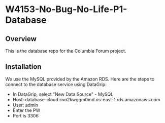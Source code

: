 # W4153-No-Bug-No-Life-P1-Database

## Overview

This is the database repo for the Columbia Forum project.

## Installation

We use the MySQL provided by the Amazon RDS. Here are the steps to connect to the database service using DataGrip:

- In DataGrip, select "New Data Source" - MySQL
- Host: database-cloud.cvo2kwggm0md.us-east-1.rds.amazonaws.com
- User: admin
- Enter the PW
- Port is 3306


